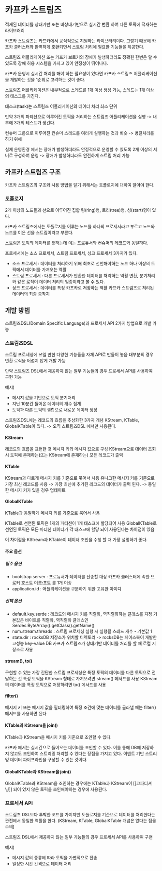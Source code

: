 # 카프카 스트림즈

적재된 데이터를 상태기반 또는 비상태기반으로 실시간 변환 하여 다른 토픽에 적재하는 라이브러리

카프카 스트림즈는 카프카에서 공식적으로 지원하는 라이브러리이다.
그렇기 때문에 카프카 클러스터와 완벽하게 호환되면서 스트림 처리에 필요한 기능들을 제공한다.

스트림즈 어플리케이션 또는 카프카 브로커의 장애가 발생하더라도 정확힌 한번은 할 수 있도록 장애 허용 시스템을 가지고 있어 안정성이 뛰어나다.

카프카 운영시 실시간 처리를 해야 하는 필요성이 있다면 카프카 스트림즈 어플리케이션을 개발하는 것을 1순위로 고려하는 것이 좋다.

스트림즈 어플리케이션은 내부적으로 스레드를 1개 이상 생성 가능, 스레드는 1개 이상의 태스크를 가진다.

태스크(task)는 스트림즈 어플리케이션의 데이터 처리 최소 단위

만약 3개의 파티션으로 이루어진 토픽을 처리하는 스트림즈 어플리케이션을 실행 -> 내부에 3개의 테스트가 생긴다.

컨슈머 그룹으로 이루어진 컨슈머 스레드를 여러개 실행하는 것과 비슷 -> 병렬처리를 하기 위해

실제 운영환경 에서는 장애가 발생하더라도 안정적으로 운영할 수 있도록 2개 이상의 서버로 구성하여 운영 -> 장애가 발생하더라도 안전하게 스트림 처리 가능

## 카프카 스트림즈 구조

카프카 스트림즈의 구조와 사용 방법을 알기 위해서는 토폴로지에 대하여 알아야 한다.

### 토폴로지

2개 이상의 노드들과 선으로 이루어진 집합 링(ring)형, 트리(tree)형, 성(start)형이 있다.

카프카 스트림즈에서는 토폴로지를 이루는 노드를 하나의 프로세서라고 부르고 노드와 노드를 이은 선을 스트림이라고 부른다.

스트림은 토픽의 데이터를 뜻하는데 이는 프로듀서와 컨슈머의 레코드와 동일하다.

프로세서에는 소스 프로세서, 스트림 프로세서, 싱크 프로세서 3가지가 있다.

- 소스 프로세서 : 데이터를 처리하기 위해 최초로 선언해야하는 노드
  하나 이상의 토픽에서 데이터를 가져오는 역활
- 스트림 프로세서 : 다른 프로세서가 반환한 데이터를 처리하는 역활
  변환, 분기처리와 같은 로직이 데이터 처리의 일종이라고 볼 수 있다.
- 싱크 프로세서 : 데이터를 특정 카프카로 저장하는 역활
  카프카 스트림즈로 처리된 데이터의 최종 종착지

## 개발 방법

스트림즈DSL(Domain Specific Language)과 프로세서 API 2가지 방법으로 개발 가능

### 스트림즈DSL 

스트림 프로세싱에 쓰일 만한 다양한 기능들을 자체 API로 만들어 놓음
대부분의 경우 변환 로직을 어렵지 않게 개발 가능

만약 스트림즈 DSL에서 제공하지 않는 일부 기능들의 경우 프로세서 API를 사용하여 구현 가능

예시)
- 메시지 값을 기반으로 토픽 분기처리
- 지난 10분간 들어온 데이터의 개수 집계
- 토픽과 다른 토픽의 결합으로 새로운 데이터 생성

스트림즈DSL에는 레코드의 흐름을 추상화한 3가지 개념 KStream, KTable, GlobalKTable이 있다. -> 오직 스트림즈DSL 에서만 사용된다.

#### KStream

레코드의 흐름을 표현한 것 메시지 키와 메시지 값으로 구성
KStream으로 데이터 조회 시 토픽에 존재하는(또는 KStream에 존재하는) 모든 레코드가 출력

#### KTable 
KStream과 다르게 메시지 키를 기준으로 묶어서 사용
유니크한 메시지 키를 기준으로 가장 최신 레코드를 사용 -> 가장 최신에 추가된 레코드의 데이터가 출력 된다. -> 동일한 메시지 키가 있을 경우 업데이트

#### GlobalKTable 

KTable과 동일하게 메시지 키를 기준으로 묶어서 사용

KTable로 선언된 토픽은 1개의 파티션이 1개 태스크에 할당되어 사용
GlobalKTable로 선언된 토픽은 모든 파티션 데이터가 각 태스크에 할당 되어 사용된다는 차이점이 있음

이 차이점을 KStream과 KTable이 데이터 조인을 수행 할 때 가장 설명하기 좋다.

#### 주요 옵션

##### 필수 옵션
- bootstrap.server : 프로듀서가 데이터를 전송할 대상 카프카 클러스터에 속한 브로커 호스트 이름:포트 를 1개 이상
- application.id : 어플리케이션을 구분하기 위한 고유한 아이디

##### 선택 옵션
- default.key.serde : 레코드의 메시지 키를 직렬화, 역직렬화하는 클래스를 지정 기본값은 바이트를 직렬화, 역직렬화 클래스인 Serdes.ByteArray().getClass().getName()
- num.stream.threads : 스트림 프로세싱 실행 시 실행될 스레드 개수 - 기본값 1
- state.dir : rocksDB 저장소가 위치할 디렉토리 -> rocksDB는 페이스북이 개발한 고성능 key-value DB 카프카 스트림즈가 상태기반 데이터를 처리를 할 때 로컬 저장소로 사용

#### stream(), to()

구현할 수 있는 가장 간단한 스트림 프로세싱은 특정 토픽의 데이터를 다른 토픽으로 전달하는 것
특정 토픽을 KStream 형태로 가져오려면 stream() 메서드를 사용
KStream의 데이터를 특정 토픽으로 저장하려면 to() 메서드를 사용

#### filter()

메시지 키 또는 메시지 값을 필터링하여 특정 조건에 맞는 데이터를 골라낼 때는 filter() 메서드를 사용하면 된다

#### KTable과 KStream을 join()

KTable과 KStream을 메시지 키를 기준으로 조인할 수 있다. 

카프카 에서는 실시간으로 들어오는 데이터를 조인할 수 있다.
이를 통해 DB에 저장하지 않고도 조인하여 스트리밍 처리할 수 있다는 장점을 가지고 있다.
이벤트 기반 스트리밍 데이터 파이프라인을 구성할 수 있는 것이다.

#### GlobalKTable과 KStream을 join()

GlobalKTable과 KStream을 조인하는 경우에는 KTable과 KStream이 [[코파티셔닝]] 되어 있지 않은 토픽을 조인해야하는 경우에 사용된다.

### 프로세서 API

스트림즈 DSL보다 투박한 코드를 가지지만 토폴로지를 기준으로 데이터를 처리한다는 관전에서 동일한 역활을 한다.
(KStream, KTable, GlobalKTable 개념은 없다는 점을 주의)

스트림즈 DSL에서 제공하지 않는 일부 기능들의 경우 프로세서 API를 사용하여 구현

예시)
- 메시지 값의 종류에 따라 토픽을 가변적으로 전송
- 일정한 시간 간격으로 데이터 처리
